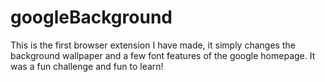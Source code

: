 # googleBackground

This is the first browser extension I have made, it simply changes the background wallpaper and a few font features of the google homepage.
It was a fun challenge and fun to learn!
